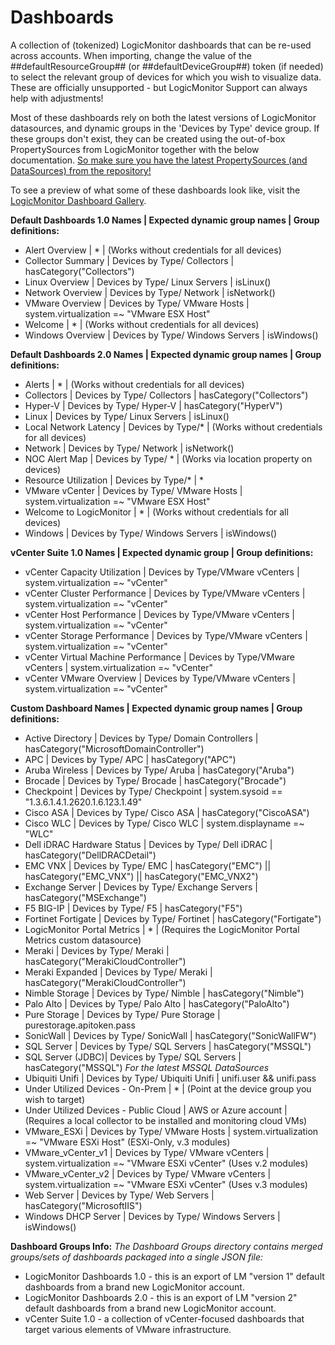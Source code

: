 # Dashboards

A collection of (tokenized) LogicMonitor dashboards that can be re-used across accounts. When importing, change the value of the ##defaultResourceGroup## (or ##defaultDeviceGroup##) token (if needed) to select the relevant group of devices for which you wish to visualize data. These are officially unsupported - but LogicMonitor Support can always help with adjustments!

Most of these dashboards rely on both the latest versions of LogicMonitor datasources, and dynamic groups in the 'Devices by Type' device group. If these groups don't exist, they can be created using the out-of-box PropertySources from LogicMonitor together with the below documentation. [So make sure you have the latest PropertySources (and DataSources) from the repository!](https://www.logicmonitor.com/support/settings/logicmodules/keeping-your-datasources-up-to-date/)

To see a preview of what some of these dashboards look like, visit the [LogicMonitor Dashboard Gallery](https://www.logicmonitor.com/sales/dashboards/index.html).

**Default Dashboards 1.0 Names | Expected dynamic group names | Group definitions:**

- Alert Overview | * | (Works without credentials for all devices)
- Collector Summary | Devices by Type/ Collectors | hasCategory("Collectors")
- Linux Overview | Devices by Type/ Linux Servers | isLinux() 
- Network Overview | Devices by Type/ Network | isNetwork()
- VMware Overview | Devices by Type/ VMware Hosts | system.virtualization =~ "VMware ESX Host"
- Welcome | * | (Works without credentials for all devices)
- Windows Overview | Devices by Type/ Windows Servers | isWindows()

**Default Dashboards 2.0 Names | Expected dynamic group names | Group definitions:**

- Alerts | * | (Works without credentials for all devices)
- Collectors | Devices by Type/ Collectors | hasCategory("Collectors")
- Hyper-V | Devices by Type/ Hyper-V | hasCategory("HyperV")
- Linux | Devices by Type/ Linux Servers | isLinux()
- Local Network Latency | Devices by Type/* | (Works without credentials for all devices)
- Network | Devices by Type/ Network | isNetwork()
- NOC Alert Map | Devices by Type/ * | (Works via location property on devices)
- Resource Utilization | Devices by Type/* | *
- VMware vCenter | Devices by Type/ VMware Hosts | system.virtualization =~ "VMware ESX Host"
- Welcome to LogicMonitor | * | (Works without credentials for all devices)
- Windows | Devices by Type/ Windows Servers | isWindows()

**vCenter Suite 1.0 Names | Expected dynamic group | Group definitions:**

- vCenter Capacity Utilization | Devices by Type/VMware vCenters | system.virtualization =~ "vCenter"
- vCenter Cluster Performance | Devices by Type/VMware vCenters | system.virtualization =~ "vCenter"
- vCenter Host Performance | Devices by Type/VMware vCenters | system.virtualization =~ "vCenter"
- vCenter Storage Performance | Devices by Type/VMware vCenters | system.virtualization =~ "vCenter"
- vCenter Virtual Machine Performance | Devices by Type/VMware vCenters | system.virtualization =~ "vCenter"
- vCenter VMware Overview | Devices by Type/VMware vCenters | system.virtualization =~ "vCenter"

**Custom Dashboard Names | Expected dynamic group names | Group definitions:**

- Active Directory | Devices by Type/ Domain Controllers | hasCategory("MicrosoftDomainController")
- APC | Devices by Type/ APC | hasCategory("APC")
- Aruba Wireless | Devices by Type/ Aruba | hasCategory("Aruba")
- Brocade | Devices by Type/ Brocade | hasCategory("Brocade")
- Checkpoint | Devices by Type/ Checkpoint | system.sysoid == "1.3.6.1.4.1.2620.1.6.123.1.49"
- Cisco ASA | Devices by Type/ Cisco ASA | hasCategory("CiscoASA")
- Cisco WLC | Devices by Type/ Cisco WLC | system.displayname =~ "WLC"
- Dell iDRAC Hardware Status | Devices by Type/ Dell iDRAC | hasCategory("DellDRACDetail")
- EMC VNX | Devices by Type/ EMC | hasCategory("EMC") || hasCategory("EMC_VNX") || hasCategory("EMC_VNX2")
- Exchange Server | Devices by Type/ Exchange Servers | hasCategory("MSExchange")
- F5 BIG-IP | Devices by Type/ F5 | hasCategory("F5")
- Fortinet Fortigate | Devices by Type/ Fortinet | hasCategory("Fortigate")
- LogicMonitor Portal Metrics | * | (Requires the LogicMonitor Portal Metrics custom datasource)
- Meraki | Devices by Type/ Meraki | hasCategory("MerakiCloudController")
- Meraki  Expanded | Devices by Type/ Meraki | hasCategory("MerakiCloudController")
- Nimble Storage | Devices by Type/ Nimble | hasCategory("Nimble")
- Palo Alto | Devices by Type/ Palo Alto | hasCategory("PaloAlto")
- Pure Storage | Devices by Type/ Pure Storage | purestorage.apitoken.pass
- SonicWall | Devices by Type/ SonicWall | hasCategory("SonicWallFW")
- SQL Server | Devices by Type/ SQL Servers | hasCategory("MSSQL")
- SQL Server (JDBC)| Devices by Type/ SQL Servers | hasCategory("MSSQL")  *For the latest MSSQL DataSources*
- Ubiquiti Unifi | Devices by Type/ Ubiquiti Unifi | unifi.user && unifi.pass
- Under Utilized Devices - On-Prem | * | (Point at the device group you wish to target)
- Under Utilized Devices - Public Cloud | AWS or Azure account | (Requires a local collector to be installed and monitoring cloud VMs)
- VMware_ESXi | Devices by Type/ VMware Hosts | system.virtualization =~ "VMware ESXi Host" (ESXi-Only, v.3 modules)
- VMware_vCenter_v1 | Devices by Type/ VMware vCenters | system.virtualization =~ "VMware ESXi vCenter" (Uses v.2 modules)
- VMware_vCenter_v2 | Devices by Type/ VMware vCenters | system.virtualization =~ "VMware ESXi vCenter" (Uses v.3 modules)
- Web Server | Devices by Type/ Web Servers | hasCategory("MicrosoftIIS")
- Windows DHCP Server | Devices by Type/ Windows Servers | isWindows()

**Dashboard Groups Info:**
*The Dashboard Groups directory contains merged groups/sets of dashboards packaged into a single JSON file:*
- LogicMonitor Dashboards 1.0 - this is an export of LM "version 1" default dashboards from a brand new LogicMonitor account.
- LogicMonitor Dashboards 2.0 - this is an export of LM "version 2" default dashboards from a brand new LogicMonitor account.
- vCenter Suite 1.0 - a collection of vCenter-focused dashboards that target various elements of VMware infrastructure.
